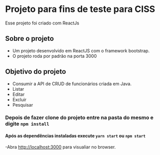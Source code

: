 # Projeto para fins de teste para CISS

Esse projeto foi criado com ReactJs

## Sobre o projeto

- Um projeto desenvolvido em ReactJS com o framework bootstrap.
- O projeto roda por padrão na porta 3000

## Objetivo do projeto

- Consumir a API de CRUD de funcionários criada em Java.
- Listar
- Editar
- Excluir
- Pesquisar


### Depois de fazer clone do projeto entre na pasta do mesmo e digite `npm install`

#### Após as dependências instaladas execute `yarn start` ou `npm start`

-Abra [http://localhost:3000](http://localhost:3000) para visualiar no browser.

